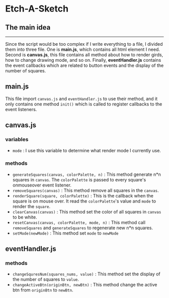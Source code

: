 # Etch-A-Sketch

## The main idea
---
Since the script would be too complex if I write everything to a file, I divided them into three file.
One is **main.js**, which contains all html element I need.
Second is **canvas.js**, this file contains all method about how to render girds, how to change drawing mode, and so on.
Finally, **eventHandler.js** contains the event callbacks which are related to button events and the display of the number of squares.

## **main.js**
This file import `canvas.js` and `eventHandler.js` to use their method, and it only contains one method `init()` which is called to register callbacks to the event listeners.

## **canvas.js**
### variables
- `mode`
: I use this variable to determine what render mode I currently use.

### methods
- `generateSquares(canvas, colorPalette, n)` : 
  This method generate n*n squares in `canvas`. The `colorPalette` is passed to every square's onmouseover event listener.
- `removeSquares(canvas)` : 
  This method remove all squares in the `canvas`.
- `renderSquare(square, colorPalette)` : 
  This is the callback when the square is on mouse over. It read the `colorPalette`'s value and `mode` to render the `square`.
- `clearCanvas(canvas)` : 
  This method set the color of all squares in `canvas` to be white.
- `resetCanvas(canvas, colorPalette, mode, n)` : 
  This method call `removeSquares` and `generateSquares` to regenerate new n*n squares.
- `setMode(newMode)` : 
  This method set `mode` to `newMode`

## **eventHandler.js**
### methods
- `changeSquresNum(squares_nums, value)` : 
  This method set the display of the number of squares to `value`.
- `changeActiveBtn(originBtn, newBtn)` : 
  This method change the active btn from `originBtn` to `newBtn`. 